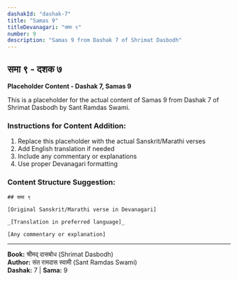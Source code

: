 ```yaml
---
dashakId: "dashak-7"
title: "Samas 9"
titleDevanagari: "समा ९"
number: 9
description: "Samas 9 from Dashak 7 of Shrimat Dasbodh"
---
```


## समा ९ - दशक ७

<!-- TODO: Add the actual Sanskrit/Marathi content here -->

**Placeholder Content - Dashak 7, Samas 9**

This is a placeholder for the actual content of Samas 9 from Dashak 7 of Shrimat Dasbodh by Sant Ramdas Swami.

### Instructions for Content Addition:
1. Replace this placeholder with the actual Sanskrit/Marathi verses
2. Add English translation if needed
3. Include any commentary or explanations
4. Use proper Devanagari formatting

### Content Structure Suggestion:
```
## समा ९

[Original Sanskrit/Marathi verse in Devanagari]

_[Translation in preferred language]_

[Any commentary or explanation]
```

---
**Book:** श्रीमद् दासबोध (Shrimat Dasbodh)  
**Author:** संत रामदास स्वामी (Sant Ramdas Swami)  
**Dashak:** 7 | **Sama:** 9

